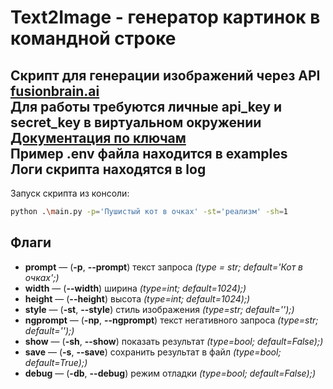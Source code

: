 # Text2Image - генератор картинок в командной строке

Скрипт для генерации изображений через API [fusionbrain.ai](https://fusionbrain.ai)  
Для работы требуются личные **api_key** и **secret_key** в виртуальном окружении [Документация по ключам](https://fusionbrain.ai/docs/doc/poshagovaya-instrukciya-po-upravleniu-api-kluchami/)  
Пример .env файла находится в examples  
Логи скрипта находятся в log  
---

Запуск скрипта из консоли:  
```Bash
python .\main.py -p='Пушистый кот в очках' -st='реализм' -sh=1
```  
## Флаги  
* **prompt** — (**-p**, **--prompt**) текст запроса *(type = str; default='Кот в очках';)*  
* **width** — (**--width**) ширина *(type=int; default=1024);)*  
* **height** — (**--height**) высота *(type=int; default=1024);)*  
* **style** — (**-st**, **--style**) стиль изображения *(type=str; default='');)*  
* **ngprompt** — (**-np**, **--ngprompt**) текст негативного запроса *(type=str; default='');)*  
* **show** — (**-sh**, **--show**) показать результат *(type=bool; default=False);)*  
* **save** — (**-s**, **--save**) сохранить результат в файл *(type=bool; default=True);)*  
* **debug** — (**-db**, **--debug**) режим отладки *(type=bool; default=False);)*  
